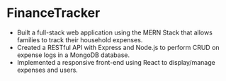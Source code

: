 # FinanceTracker

* Built a full-stack web application using the MERN Stack that allows families to track their household expenses.
* Created a RESTful API with Express and Node.js to perform CRUD on expense logs in a MongoDB database.
* Implemented a responsive front-end using React to display/manage expenses and users.

